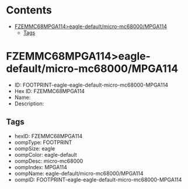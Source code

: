 



Contents
========

* [FZEMMC68MPGA114>eagle-default/micro-mc68000/MPGA114](#fzemmc68mpga114eagle-defaultmicro-mc68000mpga114)
	* [Tags](#tags)

# FZEMMC68MPGA114>eagle-default/micro-mc68000/MPGA114

- ID: FOOTPRINT-eagle-eagle-default-micro-mc68000-MPGA114
- Hex ID: FZEMMC68MPGA114
- Name: 
- Description: 

## Tags

- hexID: FZEMMC68MPGA114
- oompType: FOOTPRINT
- oompSize: eagle
- oompColor: eagle-default
- oompDesc: micro-mc68000
- oompIndex: MPGA114
- oompName: eagle-default/micro-mc68000/MPGA114
- oompID: FOOTPRINT-eagle-eagle-default-micro-mc68000-MPGA114
